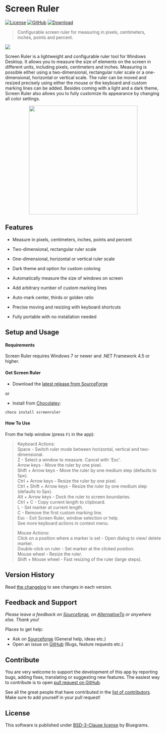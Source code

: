 # Screen Ruler

[![License](https://img.shields.io/github/license/bluegrams/screenruler.svg)](https://github.com/bluegrams/screenruler/blob/master/LICENSE.txt)
[![GitHub](https://img.shields.io/github/tag/bluegrams/screenruler.svg)](https://github.com/bluegrams/screenruler)
[![Download](https://img.shields.io/sourceforge/dm/screenruler.svg)](https://sourceforge.net/projects/screenruler/files/)

> Configurable screen ruler for measuring in pixels, centimeters, inches, points and percent.

[![](https://a.fsdn.com/con/app/sf-download-button)](https://sourceforge.net/projects/screenruler/files/)

Screen Ruler is a lightweight and configurable ruler tool for Windows Desktop.
It allows you to measure the size of elements on the screen in different units, including pixels, centimeters and inches.
Measuring is possible either using a two-dimensional, rectangular ruler scale or a one-dimensional, horizontal or vertical scale.
The ruler can be moved and resized precisely using either the mouse or the keyboard and custom marking lines can be added.
Besides coming with a light and a dark theme, Screen Ruler also allows you to fully customize its appearance by changing all color settings.

<p align="center">
<img src="img/screenruler_2d.png" height="350px">
</p>

## Features

- Measure in pixels, centimeters, inches, points and percent

- Two-dimensional, rectangular ruler scale

- One-dimensional, horizontal or vertical ruler scale

- Dark theme and option for custom coloring

- Automatically measure the size of windows on screen

- Add arbitrary number of custom marking lines

- Auto-mark center, thirds or golden ratio

- Precise moving and resizing with keyboard shortcuts

- Fully portable with no installation needed

## Setup and Usage

#### Requirements

Screen Ruler requires Windows 7 or newer and .NET Framework 4.5 or higher.

#### Get Screen Ruler

- Download the [latest release from SourceForge](https://sourceforge.net/projects/screenruler/files/)

or

- Install from [Chocolatey](https://chocolatey.org):
```
choco install screenruler
```

#### How To Use

From the help window (press `F1` in the app):

> Keyboard Actions:  
Space - Switch ruler mode between horizontal, vertical and two-dimensional.  
Z -  Select a window to measure. Cancel with 'Esc'.  
Arrow keys -  Move the ruler by one pixel.  
Shift + Arrow keys -  Move the ruler by one medium step (defaults to 5px).  
Ctrl + Arrow keys -  Resize the ruler by one pixel.  
Ctrl + Shift + Arrow keys -  Resize the ruler by one medium step (defaults to 5px).  
Alt + Arrow keys -  Dock the ruler to screen boundaries.  
Ctrl + C -  Copy current length to clipboard.  
L -  Set marker at current length.  
C -  Remove the first custom marking line.  
Esc -  Exit Screen Ruler, window selection or help.  
See more keyboard actions in context menu.  
>
> Mouse Actions:  
Click on a position where a marker is set -  Open dialog to view/ delete marker.  
Double-click on ruler -  Set marker at the clicked position.  
Mouse wheel -  Resize the ruler.  
Shift + Mouse wheel -  Fast resizing of the ruler (large steps).  


## Version History

Read [the changelog](https://github.com/bluegrams/screenruler/blob/master/Changelog.md) to see changes in each version.

## Feedback and Support

_Please leave a feedback on [Sourceforge](https://sourceforge.net/p/screenruler/reviews), on [AlternativeTo](https://alternativeto.net/software/bluegrams-screen-ruler/) or anywhere else. Thank you!_

Places to get help:

* Ask on [Sourceforge](https://sourceforge.net/p/screenruler/discussion/) (General help, ideas etc.)
* Open an issue on [GitHub](https://github.com/bluegrams/screenruler/issues) (Bugs, feature requests etc.)

## Contribute

You are very welcome to support the development of this app by reporting bugs, adding fixes, translating or suggesting new features.
The easiest way to contribute is to open [pull request on GitHub](https://github.com/bluegrams/screenruler/pulls).

See all the great people that have contributed in the [list of contributors](https://github.com/bluegrams/screenruler/blob/master/CONTRIBUTORS.md).
Make sure to add yourself in your pull request!

## License

This software is published under [BSD-3-Clause license](https://github.com/Bluegrams/ScreenRuler/blob/master/LICENSE.txt) by Bluegrams.
